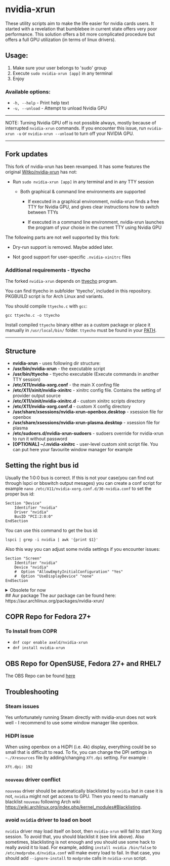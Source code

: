 # nvidia-xrun
These utility scripts aim to make the life easier for nvidia cards users.
It started with a revelation that bumblebee in current state offers very poor performance. This solution offers a bit more complicated procedure but offers a full GPU utilization (in terms of linux drivers).

## Usage:
  1. Make sure your user belongs to 'sudo' group
  2. Execute `sudo nvidia-xrun [app]` in any terminal
  3. Enjoy

### Available options:

  - `-h, --help` - Print help text
  - `-u, --unload` - Attempt to unload Nvidia GPU

-------------------------

NOTE: Turning Nvidia GPU off is not possible always, mostly because of interrupted `nvidia-xrun` commands. If you encounter this issue, run `nvidia-xrun -u` or `nvidia-xrun --unload` to turn off your NVIDIA GPU.

-------------------------

## Fork updates

This fork of nvidia-xrun has been revamped. It has some features the original [Witko/nvidia-xrun](https://github.com/Witko/nvidia-xrun) has not:

- Run `sudo nvidia-xrun [app]` in any terminal and in any TTY session

  - Both graphical & command line environments are supported

    - If executed in a graphical environment, nvidia-xrun finds a free TTY for Nvidia GPU, and gives clear instructions how to switch between TTYs

    - If executed in a command line environment, nvidia-xrun launches the program of your choise in the current TTY using Nvidia GPU 

The following parts are not well supported by this fork:

- Dry-run support is removed. Maybe added later.

- Not good support for user-specific `.nvidia-xinitrc` files

### Additional requirements - ttyecho

The forked `nvidia-xrun` depends on [ttyecho](http://www.humbug.in/2010/utility-to-send-commands-or-data-to-other-terminals-ttypts/) program.

You can find ttyecho in subfolder 'ttyecho', included in this repository. PKGBUILD script is for Arch Linux and variants.

You should compile `ttyecho.c` with `gcc`:

    gcc ttyecho.c -o ttyecho
    
Install compiled `ttyecho` binary either as a custom package or place it manually in `/usr/local/bin/` folder. `ttyecho` must be found in your [PATH](http://www.linfo.org/path_env_var.html).

-------------------------

## Structure
* **nvidia-xrun** - uses following dir structure:
* **/usr/bin/nvidia-xrun** - the executable script
* **/usr/bin/ttyecho** - ttyecho executable (Execute commands in another TTY session)
* **/etc/X11/nvidia-xorg.conf** - the main X confing file
* **/etc/X11/xinit/nvidia-xinitrc** - xinitrc config file. Contains the setting of provider output source
* **/etc/X11/xinit/nvidia-xinitrc.d** - custom xinitrc scripts directory
* **/etc/X11/nvidia-xorg.conf.d** - custom X config directory
* **/usr/share/xsessions/nvidia-xrun-openbox.desktop** - xsession file for openbox
* **/usr/share/xsessions/nvidia-xrun-plasma.desktop** - xsession file for plasma
* **/etc/sudoers.d/nvidia-xrun-sudoers** - sudoers override for nvidia-xrun to run it without password
* **[OPTIONAL] ~/.nvidia-xinitrc** - user-level custom xinit script file. You can put here your favourite window manager for example

## Setting the right bus id
Usually the 1:0:0 bus is correct. If this is not your case(you can find out through lspci or bbswitch output mesages) you can create
a conf script for example `nano /etc/X11/nvidia-xorg.conf.d/30-nvidia.conf` to set the proper bus id:

    Section "Device"
        Identifier "nvidia"
        Driver "nvidia"
        BusID "PCI:2:0:0"
    EndSection

You can use this command to get the bus id:
    
	lspci | grep -i nvidia | awk '{print $1}'
    
Also this way you can adjust some nvidia settings if you encounter issues:

    Section "Screen"
        Identifier "nvidia"
        Device "nvidia"
        #  Option "AllowEmptyInitialConfiguration" "Yes"
        #  Option "UseDisplayDevice" "none"
    EndSection
    

<details>
<summary>Obsolete for now</summary>
## Automatically run window manager
For convenience you can create `nano ~/.nvidia-xinitrc` and put there your favourite window manager:

    if [ $# -gt 0 ]; then
        $*
    else
        openbox-session
    #   startkde
    fi

    
With this you do not need to specify the app and you can simply run:

    nvidia-xrun
    
</details>
## Aur package
The aur package can be found here: https://aur.archlinux.org/packages/nvidia-xrun/

## COPR Repo for Fedora 27+
### To Install from COPR
* `dnf copr enable axeld/nvidia-xrun`
* `dnf install nvidia-xrun`

## OBS Repo for OpenSUSE, Fedora 27+ and RHEL7
The OBS Repo can be found [here](https://software.opensuse.org//download.html?project=home%3AAxelSilverdew&package=nvidia-xrun)


## Troubleshooting
### Steam issues
Yes unfortunately running Steam directly with nvidia-xrun does not work well - I recommend to use some window manager like openbox.

### HiDPI issue
When using openbox on a HiDPI (i.e. 4k) display, everything could be so small that is difficult to read.
To fix, you can change the DPI settings in `~./Xresources` file by adding/changing `Xft.dpi` setting. For example :

```
Xft.dpi: 192
```

### `nouveau` driver conflict
`nouveau` driver should be automatically blacklisted by `nvidia` but in case it is not, `nvidia` might not get access to GPU. Then you need to manually blacklist `nouveau` following Arch wiki https://wiki.archlinux.org/index.php/kernel_modules#Blacklisting.

### avoid `nvidia` driver to load on boot
`nvidia` driver may load itself on boot, then `nvidia-xrun` will fail to start Xorg session.
To avoid that, you should blacklist it (see link above).
Also sometimes, blacklisting is not enough and you should use some hack to really avoid it to load.
For example, adding `install nvidia /bin/false` to `/etc/modprobe.d/nvidia.conf` will make every load to fail.
In that case, you should add `--ignore-install` to `modprobe` calls in `nvidia-xrun` script.
